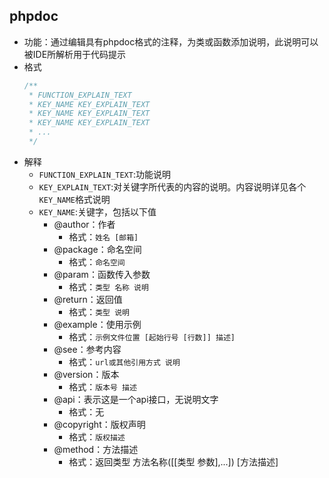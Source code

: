 ## phpdoc
* 功能：通过编辑具有phpdoc格式的注释，为类或函数添加说明，此说明可以被IDE所解析用于代码提示
* 格式
    ```php
    /**
     * FUNCTION_EXPLAIN_TEXT
     * KEY_NAME KEY_EXPLAIN_TEXT
     * KEY_NAME KEY_EXPLAIN_TEXT
     * KEY_NAME KEY_EXPLAIN_TEXT
     * ...
     */
    ```
* 解释
    * `FUNCTION_EXPLAIN_TEXT`:功能说明
    * `KEY_EXPLAIN_TEXT`:对关键字所代表的内容的说明。内容说明详见各个`KEY_NAME`格式说明
    * `KEY_NAME`:关键字，包括以下值
        * @author：作者
            * 格式：`姓名 [邮箱]`
        * @package：命名空间
            * 格式：`命名空间`
        * @param：函数传入参数
            * 格式：`类型 名称 说明` 
        * @return：返回值
            * 格式：`类型 说明` 
        * @example：使用示例
            * 格式：`示例文件位置 [起始行号 [行数]] 描述]`
        * @see：参考内容
            * 格式：`url或其他引用方式 说明` 
        * @version：版本
            * 格式：`版本号 描述`
        * @api：表示这是一个api接口，无说明文字
            * 格式：无
        * @copyright：版权声明
            * 格式：`版权描述`
        * @method：方法描述
            * 格式：返回类型 方法名称([[类型 参数],...]) [方法描述]
        
